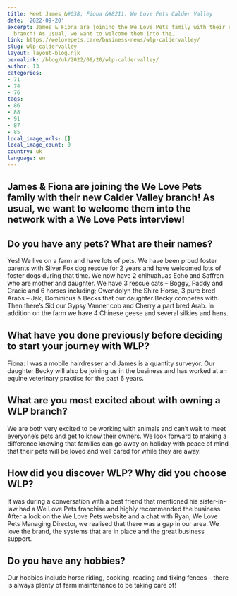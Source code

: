 ```yaml
---
title: Meet James &#038; Fiona &#8211; We Love Pets Calder Valley
date: '2022-09-20'
excerpt: James & Fiona are joining the We Love Pets family with their new Calder Valley
  branch! As usual, we want to welcome them into the…
link: https://welovepets.care/business-news/wlp-caldervalley/
slug: wlp-caldervalley
layout: layout-blog.njk
permalink: /blog/uk/2022/09/20/wlp-caldervalley/
author: 13
categories:
- 71
- 74
- 76
tags:
- 86
- 88
- 91
- 87
- 85
local_image_urls: []
local_image_count: 0
country: uk
language: en
---
```


## James & Fiona are joining the We Love Pets family with their new Calder Valley branch! As usual, we want to welcome them into the network with a We Love Pets interview!

## Do you have any pets? What are their names?

Yes! We live on a farm and have lots of pets. We have been proud foster parents with Silver Fox dog rescue for 2 years and have welcomed lots of foster dogs during that time. We now have 2 chihuahuas Echo and Saffron who are mother and daughter. We have 3 rescue cats – Boggy, Paddy and Gracie and 6 horses including; Gwendolyn the Shire Horse, 3 pure bred Arabs – Jak, Dominicus & Becks that our daughter Becky competes with. Then there’s Sid our Gypsy Vanner cob and Cherry a part bred Arab. In addition on the farm we have 4 Chinese geese and several silkies and hens.

## What have you done previously before deciding to start your journey with WLP?

Fiona: I was a mobile hairdresser and James is a quantity surveyor. Our daughter Becky will also be joining us in the business and has worked at an equine veterinary practise for the past 6 years.

## What are you most excited about with owning a WLP branch?

We are both very excited to be working with animals and can’t wait to meet everyone’s pets and get to know their owners. We look forward to making a difference knowing that families can go away on holiday with peace of mind that their pets will be loved and well cared for while they are away.

## How did you discover WLP? Why did you choose WLP?

It was during a conversation with a best friend that mentioned his sister-in-law had a We Love Pets franchise and highly recommended the business. After a look on the We Love Pets website and a chat with Ryan, We Love Pets Managing Director, we realised that there was a gap in our area. We love the brand, the systems that are in place and the great business support.

## Do you have any hobbies?

Our hobbies include horse riding, cooking, reading and fixing fences – there is always plenty of farm maintenance to be taking care of!